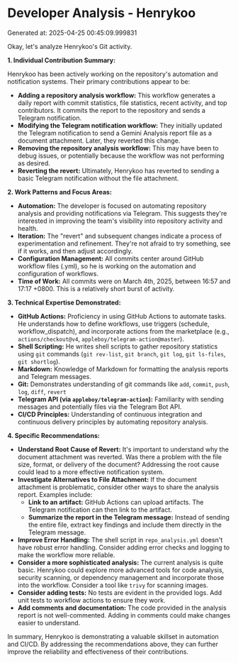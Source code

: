 # Developer Analysis - Henrykoo
Generated at: 2025-04-25 00:45:09.999831

Okay, let's analyze Henrykoo's Git activity.

**1. Individual Contribution Summary:**

Henrykoo has been actively working on the repository's automation and notification systems.  Their primary contributions appear to be:

*   **Adding a repository analysis workflow:** This workflow generates a daily report with commit statistics, file statistics, recent activity, and top contributors. It commits the report to the repository and sends a Telegram notification.
*   **Modifying the Telegram notification workflow:** They initially updated the Telegram notification to send a Gemini Analysis report file as a document attachment.  Later, they reverted this change.
*   **Removing the repository analysis workflow:** This may have been to debug issues, or potentially because the workflow was not performing as desired.
*   **Reverting the revert:** Ultimately, Henrykoo has reverted to sending a basic Telegram notification without the file attachment.

**2. Work Patterns and Focus Areas:**

*   **Automation:** The developer is focused on automating repository analysis and providing notifications via Telegram.  This suggests they're interested in improving the team's visibility into repository activity and health.
*   **Iteration:** The "revert" and subsequent changes indicate a process of experimentation and refinement. They're not afraid to try something, see if it works, and then adjust accordingly.
*   **Configuration Management:** All commits center around GitHub workflow files (.yml), so he is working on the automation and configuration of workflows.
*   **Time of Work:** All commits were on March 4th, 2025, between 16:57 and 17:17 +0800. This is a relatively short burst of activity.

**3. Technical Expertise Demonstrated:**

*   **GitHub Actions:**  Proficiency in using GitHub Actions to automate tasks.  He understands how to define workflows, use triggers (schedule, workflow_dispatch), and incorporate actions from the marketplace (e.g., `actions/checkout@v4`, `appleboy/telegram-action@master`).
*   **Shell Scripting:** He writes shell scripts to gather repository statistics using `git` commands (`git rev-list`, `git branch`, `git log`, `git ls-files`, `git shortlog`).
*   **Markdown:**  Knowledge of Markdown for formatting the analysis reports and Telegram messages.
*   **Git:** Demonstrates understanding of git commands like `add`, `commit`, `push`, `log`, `diff`, `revert`
*   **Telegram API (via `appleboy/telegram-action`):**  Familiarity with sending messages and potentially files via the Telegram Bot API.
*   **CI/CD Principles:**  Understanding of continuous integration and continuous delivery principles by automating repository analysis.

**4. Specific Recommendations:**

*   **Understand Root Cause of Revert:**  It's important to understand why the document attachment was reverted.  Was there a problem with the file size, format, or delivery of the document?  Addressing the root cause could lead to a more effective notification system.
*   **Investigate Alternatives to File Attachment:** If the document attachment is problematic, consider other ways to share the analysis report.  Examples include:
    *   **Link to an artifact:** GitHub Actions can upload artifacts. The Telegram notification can then link to the artifact.
    *   **Summarize the report in the Telegram message:** Instead of sending the entire file, extract key findings and include them directly in the Telegram message.
*   **Improve Error Handling:** The shell script in `repo_analysis.yml` doesn't have robust error handling.  Consider adding error checks and logging to make the workflow more reliable.
*   **Consider a more sophisticated analysis:** The current analysis is quite basic. Henrykoo could explore more advanced tools for code analysis, security scanning, or dependency management and incorporate those into the workflow.  Consider a tool like `trivy` for scanning images.
*   **Consider adding tests:** No tests are evident in the provided logs. Add unit tests to workflow actions to ensure they work.
*   **Add comments and documentation:** The code provided in the analysis report is not well-commented. Adding in comments could make changes easier to understand.

In summary, Henrykoo is demonstrating a valuable skillset in automation and CI/CD. By addressing the recommendations above, they can further improve the reliability and effectiveness of their contributions.
